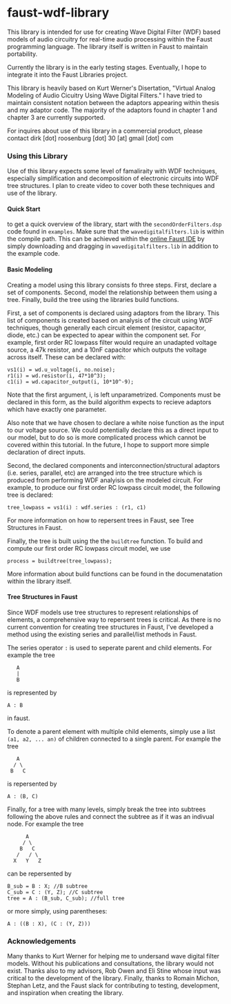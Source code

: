 # faust-wdf-library

This library is intended for use for creating Wave Digital Filter (WDF) based models of audio circuitry for real-time audio processing within the Faust programming language.
The library itself is written in Faust to maintain portability. 

Currently the library is in the early testing stages. Eventually, I hope to integrate it into the Faust Libraries project. 

This library is heavily based on Kurt Werner's Disertation, "Virtual Analog Modeling of Audio Cicuitry Using Wave Digital Filters." I have tried to maintain consistent notation between the adaptors appearing within thesis and my adaptor code. The majority of the adaptors found in chapter 1 and chapter 3 are currently supported. 

For inquires about use of this library in a commercial product, please contact dirk [dot] roosenburg [dot] 30 [at] gmail [dot] com

### Using this Library

Use of this library expects some level of famaliraity with WDF techniques, especially simplification and decomposition of electronic circuits into WDF tree structures. I plan to create video to cover both these techniques and use of the library. 

#### Quick Start

to get a quick overview of the library, start with the `secondOrderFilters.dsp` code found in `examples`. Make sure that the `wavedigitalfilters.lib` is within the compile path. This can be achieved within the [online Faust IDE](https://faustide.grame.fr/) by simply downloading and dragging in `wavedigitalfilters.lib` in addition to the example code.

#### Basic Modeling

Creating a model using this library consists fo three steps. First, declare a set of components. Second, model the relationship between them using a tree. Finally, build the tree using the libraries build functions.  

First, a set of components is declared using adaptors from the library.  This list of components is created based on analysis of the circuit using WDF techniques, though generally each circuit element (resistor, capacitor, diode, etc.) can be expected to apear within the component set. For example, first order RC lowpass filter would require an unadapted voltage source, a 47k resistor, and a 10nF capacitor which outputs the voltage across itself. These can be declared with: 

```
vs1(i) = wd.u_voltage(i, no.noise);
r1(i) = wd.resistor(i, 47*10^3);
c1(i) = wd.capacitor_output(i, 10*10^-9);
```

Note that the first argument, i, is left unparametrized. Components must be declared in this form, as the build algorithm expects to recieve adaptors which have exactly one parameter. 

Also note that we have chosen to declare a white noise function as the input to our voltage source. We could potentially declare this as a direct input to our model, but to do so is more complicated process which cannot be covered within this tutorial. In the future, I hope to support more simple declaration of direct inputs. 

Second, the declared components and interconnection/structural adaptors (i.e. series, parallel, etc) are arranged into the tree structure which is produced from performing WDF analyisis on the modeled circuit. For example, to produce our first order RC lowpass circuit model, the following tree is declared: 

`tree_lowpass = vs1(i) : wdf.series : (r1, c1)`

For more information on how to repersent trees in Faust, see Tree Structures in Faust. 

Finally, the tree is built using the the `buildtree` function. To build and compute our first order RC lowpass circuit model, we use

`process = buildtree(tree_lowpass);`

More information about build functions can be found in the documenatation within the library itself. 

#### Tree Structures in Faust

Since WDF models use tree structures to represent relationships of elements, a comprehensive way to repersent trees is critical. As there is no current convention for creating tree structures in Faust, I've developed a method using the existing series and parallel/list methods in Faust.

The series operator ` : ` is used to seperate parent and child elements. For example the tree

```
   A
   |
   B
```

is represented by

`A : B` 

in faust. 

To denote a parent element with multiple child elements, simply use a list `(a1, a2, ... an)` of children connected to a single parent. For example the tree

```
   A
  / \
 B   C

```
is repersented by

`A : (B, C)`

Finally, for a tree with many levels, simply break the tree into subtrees following the above rules and connect the subtree as if it was an indivual node. For example the tree

```
      A
     / \
    B   C
   /   / \
  X   Y   Z
```

can be repersented by

```
B_sub = B : X; //B subtree
C_sub = C : (Y, Z); //C subtree
tree = A : (B_sub, C_sub); //full tree
```

or more simply, using parentheses: 

`A : ((B : X), (C : (Y, Z)))`

### Acknowledgements

Many thanks to Kurt Werner for helping me to undersand wave digital filter models. Without his publications and consultations, the library would not exist. 
Thanks also to my advisors, Rob Owen and Eli Stine whose input was critical to the development of the library.
Finally, thanks to Romain Michon, Stephan Letz, and the Faust slack for contributing to testing, development, and inspiration when creating the library. 


